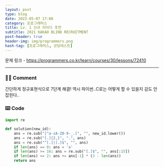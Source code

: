 ```yaml
---
layout: post
type: blog
date: 2022-05-07 17:08
category: 프로그래머스
title: Lv. 1 신규 아이디 추천
subtitle: 2021 KAKAO BLIND RECRUITMENT
post-header: true
header-img: img/programmers.png
hash-tag: [프로그래머스, 코딩테스트]
---
```

문제 링크 - https://programmers.co.kr/learn/courses/30/lessons/72410

---

### ✍🏻 Comment
간단하게 정규표현식으로 7단계 해결! 역시 파이썬..C로는 어떻게 할 수 있을지 감도 안잡힌다..

### ⌨️ Code
```python
import re

def solution(new_id):
    ans = re.sub("[^a-zA-Z0-9-_.]", "", new_id.lower())
    ans = re.sub("[.]{2,}", ".", ans)
    ans = re.sub("^[.]|[.]$", "", ans)
    if len(ans) == 0: ans = 'a'
    if len(ans) >= 16: ans = re.sub("[.]$", "", ans[:15])
    if len(ans) <= 2: ans += ans[-1] * (3 - len(ans))
    return ans
```